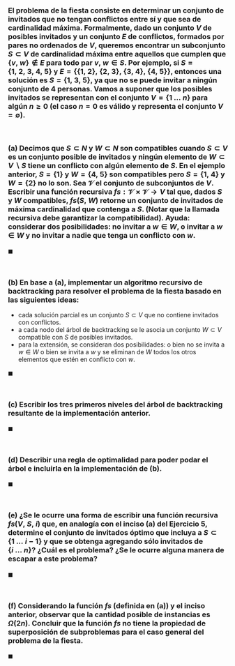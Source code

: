 ### El problema de la fiesta consiste en determinar un conjunto de invitados que no tengan conflictos entre sí y que sea de cardinalidad máxima. Formalmente, dado un conjunto $V$ de posibles invitados y un conjunto $E$ de conflictos, formados por pares no ordenados de $V$, queremos encontrar un subconjunto $S \subset V$ de cardinalidad máxima entre aquellos que cumplen que $\{v,\ w\} \notin E$ para todo par $v,\ w \in S$. Por ejemplo, si $S = \{1,\ 2,\ 3,\ 4,\ 5\}$ y $E = \{\{1,\ 2\},\ \{2,\ 3\},\ \{3,\ 4\},\ \{4,\ 5\}\}$, entonces una solución es $S = \{1,\ 3,\ 5\}$, ya que no se puede invitar a ningún conjunto de $4$ personas. Vamos a suponer que los posibles invitados se representan con el conjunto $V = \{1\ . . .\ n\}$ para algún $n \geq 0$ (el caso $n = 0$ es válido y representa el conjunto $V = \emptyset$).

<br>

### (a) Decimos que $S \subset N$ y $W \subset N$ son compatibles cuando $S \subset V$ es un conjunto posible de invitados y ningún elemento de $W \subset V \backslash S$ tiene un conflicto con algún elemento de $S$. En el ejemplo anterior, $S = \{1\}$ y $W = \{4,\ 5\}$ son compatibles pero $S = \{1,\ 4\}$ y $W = \{2\}$ no lo son. Sea $\mathscr{V}$ el conjunto de subconjuntos de $V$. Escribir una función recursiva $fs : \mathscr{V} × \mathscr{V} \to V$ tal que, dados $S$ y $W$ compatibles, $fs(S,\ W)$ retorne un conjunto de invitados de máxima cardinalidad que contenga a $S$. (Notar que la llamada recursiva debe garantizar la compatibilidad). Ayuda: considerar dos posibilidades: no invitar a $w \in W$, o invitar a $w \in W$ y no invitar a nadie que tenga un conflicto con $w$.

$\blacksquare$


<br>

### (b) En base a (a), implementar un algoritmo recursivo de backtracking para resolver el problema de la fiesta basado en las siguientes ideas: 

- cada solución parcial es un conjunto $S \subset V$ que no contiene invitados con conflictos. 
- a cada nodo del árbol de backtracking se le asocia un conjunto $W \subset V$ compatible con $S$ de posibles invitados.
- para la extensión, se consideran dos posibilidades: o bien no se invita a $w \in W$ o bien se invita a $w$ y se eliminan de $W$ todos los otros elementos que estén en conflicto con $w$.

$\blacksquare$


<br>

### (c) Escribir los tres primeros niveles del árbol de backtracking resultante de la implementación anterior.

$\blacksquare$


<br>

### (d) Describir una regla de optimalidad para poder podar el árbol e incluirla en la implementación de (b).

$\blacksquare$


<br>

### (e) ¿Se le ocurre una forma de escribir una función recursiva $fs(V,\ S,\ i)$ que, en analogía con el inciso (a) del Ejercicio 5, determine el conjunto de invitados óptimo que incluya a $S \subset \{1\ . . .\ i−1\}$ y que se obtenga agregando sólo invitados de $\{i\ . . .\ n\}$? ¿Cuál es el problema? ¿Se le ocurre alguna manera de escapar a este problema?

$\blacksquare$


<br>

### (f) Considerando la función $fs$ (definida en (a)) y el inciso anterior, observar que la cantidad posible de instancias es $\Omega(2n)$. Concluir que la función $fs$ no tiene la propiedad de superposición de subproblemas para el caso general del problema de la fiesta.

$\blacksquare$
